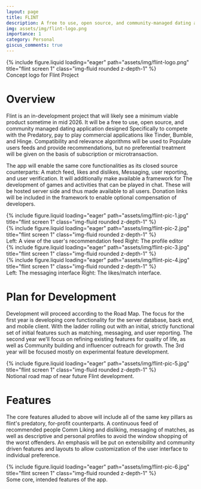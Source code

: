 ```yaml
---
layout: page
title: FLINT
description: A free to use, open source, and community-managed dating app.
img: assets/img/flint-logo.png
importance: 1
category: Personal
giscus_comments: true
---
```


<div class="row">
    <div class="col-sm mt-3 mt-md-0">
        {% include figure.liquid loading="eager" path="assets/img/flint-logo.png" title="flint screen 1" class="img-fluid rounded z-depth-1" %}
    </div>
</div>
<div class="caption">
    Concept logo for Flint Project
</div>

# Overview
Flint is an in-development project that will likely see a minimum viable product sometime in mid 2026. It will be a free to use, open source, and community managed dating application designed Specifically to compete with the Predatory, pay to play commercial applications like Tinder, Bumble, and Hinge. Compatibility and relevance algorithms will be used to Populate users feeds and provide recommendations, but no preferential treatment will be given on the basis of subscription or microtransaction.

The app will enable the same core functionalities as its closed source counterparts: A match feed, likes and dislikes, Messaging, user reporting, and user verification. It will additionally make available a framework for The development of games and activities that can be played in chat. These will be hosted server side and thus made available to all users. Donation links will be included in the framework to enable optional compensation of developers.

<div class="row">
    <div class="col-sm mt-3 mt-md-0">
        {% include figure.liquid loading="eager" path="assets/img/flint-pic-1.jpg" title="flint screen 1" class="img-fluid rounded z-depth-1" %}
    </div>
    <div class="col-sm mt-3 mt-md-0">
        {% include figure.liquid loading="eager" path="assets/img/flint-pic-2.jpg" title="flint screen 1" class="img-fluid rounded z-depth-1" %}
    </div>
</div>
<div class="caption">
    Left: A view of the user's recommendation feed Right: The profile editor
</div>

<div class="row">
    <div class="col-sm mt-3 mt-md-0">
        {% include figure.liquid loading="eager" path="assets/img/flint-pic-3.jpg" title="flint screen 1" class="img-fluid rounded z-depth-1" %}
    </div>
    <div class="col-sm mt-3 mt-md-0">
        {% include figure.liquid loading="eager" path="assets/img/flint-pic-4.jpg" title="flint screen 1" class="img-fluid rounded z-depth-1" %}
    </div>
</div>
<div class="caption">
    Left: The messaging interface Right: The likes/match interface.
</div>

# Plan for Development
Development will proceed according to the Road Map. The focus for the first year is developing core functionality for the server database, back end, and mobile client. With the ladder rolling out with an initial, strictly functional set of initial features such as matching, messaging, and user reporting. The second year we'll focus on refining existing features for quality of life, as well as Community building and influencer outreach for growth. The 3rd year will be focused mostly on experimental feature development.

<div class="row">
    <div class="col-sm mt-3 mt-md-0">
        {% include figure.liquid loading="eager" path="assets/img/flint-pic-5.jpg" title="flint screen 1" class="img-fluid rounded z-depth-1" %}
    </div>
</div>
<div class="caption">
    Notional road map of near future Flint development.
</div>

# Features
The core features alluded to above will include all of the same key pillars as flint's predatory, for-profit counterparts. A continuous feed of recommended people Comm Liking and disliking, messaging of matches, as well as descriptive and personal profiles to avoid the window shopping of the worst offenders. An emphasis will be put on extensibility and community driven features and layouts to allow customization of the user interface to individual preference.

<div class="row">
    <div class="col-sm mt-3 mt-md-0">
        {% include figure.liquid loading="eager" path="assets/img/flint-pic-6.jpg" title="flint screen 1" class="img-fluid rounded z-depth-1" %}
    </div>
</div>
<div class="caption">
    Some core, intended features of the app.
</div>